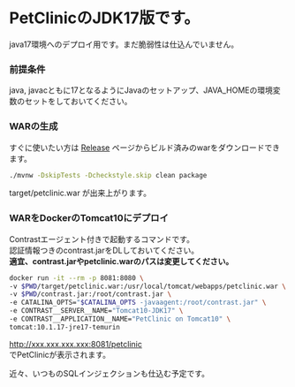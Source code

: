# PetClinicのJDK17版です。
java17環境へのデプロイ用です。まだ脆弱性は仕込んでいません。

### 前提条件
java, javacともに17となるようにJavaのセットアップ、JAVA_HOMEの環境変数のセットをしておいてください。  

### WARの生成
すぐに使いたい方は [Release](https://github.com/turbou/PetClinicDemoJDK17/releases/latest) ページからビルド済みのwarをダウンロードできます。
```bash
./mvnw -DskipTests -Dcheckstyle.skip clean package
```
target/petclinic.war が出来上がります。

### WARをDockerのTomcat10にデプロイ
Contrastエージェント付きで起動するコマンドです。  
認証情報つきのcontrast.jarをDLしておいてください。  
**適宜、contrast.jarやpetclinic.warのパスは変更してください。**  
```bash
docker run -it --rm -p 8081:8080 \
-v $PWD/target/petclinic.war:/usr/local/tomcat/webapps/petclinic.war \
-v $PWD/contrast.jar:/root/contrast.jar \
-e CATALINA_OPTS="$CATALINA_OPTS -javaagent:/root/contrast.jar" \
-e CONTRAST__SERVER__NAME="Tomcat10-JDK17" \
-e CONTRAST__APPLICATION__NAME="PetClinic on Tomcat10" \
tomcat:10.1.17-jre17-temurin
```
http://xxx.xxx.xxx.xxx:8081/petclinic  
でPetClinicが表示されます。  

近々、いつものSQLインジェクションも仕込む予定です。
